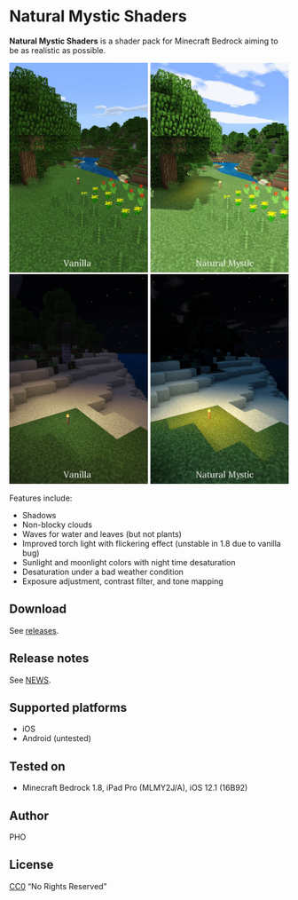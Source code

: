 # Natural Mystic Shaders

**Natural Mystic Shaders** is a shader pack for Minecraft Bedrock
aiming to be as realistic as possible.

![](./img/day.jpg)
![](./img/night.jpg)

Features include:

* Shadows
* Non-blocky clouds
* Waves for water and leaves (but not plants)
* Improved torch light with flickering effect (unstable in 1.8 due to vanilla bug)
* Sunlight and moonlight colors with night time desaturation
* Desaturation under a bad weather condition
* Exposure adjustment, contrast filter, and tone mapping

## Download

See [releases](https://github.com/depressed-pho/natural-mystic-shaders/releases).

## Release notes

See [NEWS](NEWS.md).

## Supported platforms

* iOS
* Android (untested)

## Tested on

* Minecraft Bedrock 1.8, iPad Pro (MLMY2J/A), iOS 12.1 (16B92)

## Author

PHO

## License
[CC0](https://creativecommons.org/share-your-work/public-domain/cc0/)
“No Rights Reserved”
